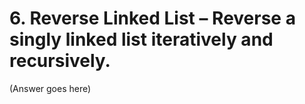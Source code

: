# 6. Reverse Linked List – Reverse a singly linked list iteratively and recursively.

(Answer goes here)
